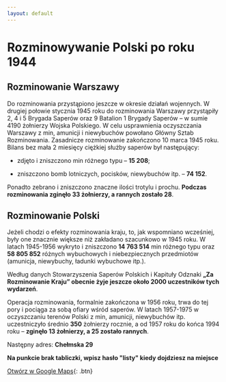 ```yaml
---
layout: default
---
```



# Rozminowywanie Polski po roku 1944

## Rozminowanie Warszawy
Do rozminowania przystąpiono jeszcze w okresie działań wojennych. W drugiej połowie stycznia 1945 roku do rozminowania Warszawy przystąpiły 2, 4 i 5 Brygada Saperów oraz 9 Batalion 1 Brygady Saperów – w sumie 4190 żołnierzy Wojska Polskiego. W celu usprawnienia oczyszczania Warszawy z min, amunicji i niewybuchów powołano Główny Sztab Rozminowania. Zasadnicze rozminowanie zakończono 10 marca 1945 roku. Bilans bez mała 2 miesięcy ciężkiej służby saperów był następujący:

* zdjęto i zniszczono min różnego typu – **15 208**;

* zniszczono bomb lotniczych, pocisków, niewybuchów itp. – **74 152**.

Ponadto zebrano i zniszczono znaczne ilości trotylu i prochu. **Podczas rozminowania zginęło 33 żołnierzy, a rannych zostało 28**.

## Rozminowanie Polski
Jeżeli chodzi o efekty rozminowania kraju, to, jak wspomniano wcześniej, były one znacznie większe niż zakładano szacunkowo w 1945 roku. W latach 1945-1956 wykryto i zniszczono **14 763 514** min różnego typu oraz **58 805 852** różnych wybuchowych i niebezpiecznych przedmiotów (amunicja, niewybuchy, ładunki wybuchowe itp.).

Według danych Stowarzyszenia Saperów Polskich i Kapituły Odznaki **„Za Rozminowanie Kraju” obecnie żyje jeszcze około 2000 uczestników tych wydarzeń**.

Operacja rozminowania, formalnie zakończona w 1956 roku, trwa do tej pory i pociąga za sobą ofiary wśród saperów. W latach 1957-1975 w oczyszczaniu terenów Polski z min, amunicji, niewybuchów itp. uczestniczyło średnio **350** żołnierzy rocznie, a od 1957 roku do końca 1994 roku – **zginęło 13 żołnierzy, a 25 zostało rannych**.



Następny adres: **Chełmska 29**

**Na punkcie brak tabliczki, wpisz hasło "listy" kiedy dojdziesz na miejsce**

[Otwórz w Google Maps](https://www.google.com/maps/dir//aleja+Niepodleg%C5%82o%C5%9Bci+159,+02-555+Warszawa/@52.2063258,21.0083219,13z/data=!3m1!4b1!4m9!4m8!1m0!1m5!1m1!1s0x471eccdabf444221:0x9180cd238e38f938!2m2!1d21.0083219!2d52.2063258!3e3){: .btn}



